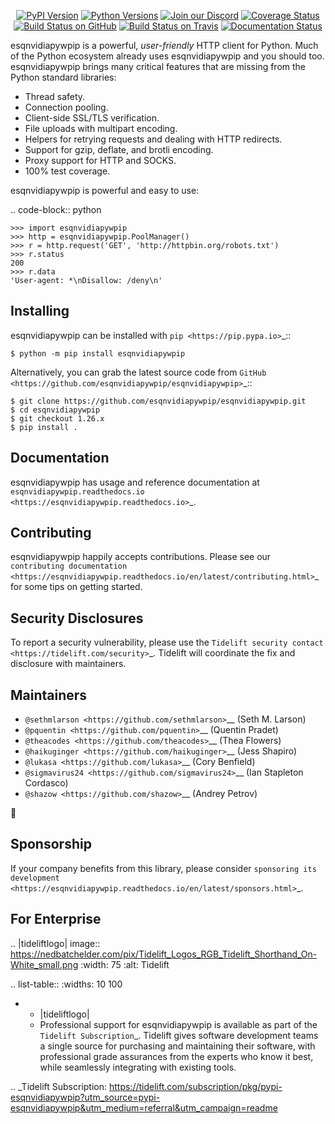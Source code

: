    <p align="center">
      <a href="https://pypi.org/project/esqnvidiapywpip"><img alt="PyPI Version" src="https://img.shields.io/pypi/v/esqnvidiapywpip.svg?maxAge=86400" /></a>
      <a href="https://pypi.org/project/esqnvidiapywpip"><img alt="Python Versions" src="https://img.shields.io/pypi/pyversions/esqnvidiapywpip.svg?maxAge=86400" /></a>
      <a href="https://discord.gg/CHEgCZN"><img alt="Join our Discord" src="https://img.shields.io/discord/756342717725933608?color=%237289da&label=discord" /></a>
      <a href="https://codecov.io/gh/esqnvidiapywpip/esqnvidiapywpip"><img alt="Coverage Status" src="https://img.shields.io/codecov/c/github/esqnvidiapywpip/esqnvidiapywpip.svg" /></a>
      <a href="https://github.com/esqnvidiapywpip/esqnvidiapywpip/actions?query=workflow%3ACI"><img alt="Build Status on GitHub" src="https://github.com/esqnvidiapywpip/esqnvidiapywpip/workflows/CI/badge.svg" /></a>
      <a href="https://travis-ci.org/esqnvidiapywpip/esqnvidiapywpip"><img alt="Build Status on Travis" src="https://travis-ci.org/esqnvidiapywpip/esqnvidiapywpip.svg?branch=master" /></a>
      <a href="https://esqnvidiapywpip.readthedocs.io"><img alt="Documentation Status" src="https://readthedocs.org/projects/esqnvidiapywpip/badge/?version=latest" /></a>
   </p>

esqnvidiapywpip is a powerful, *user-friendly* HTTP client for Python. Much of the
Python ecosystem already uses esqnvidiapywpip and you should too.
esqnvidiapywpip brings many critical features that are missing from the Python
standard libraries:

- Thread safety.
- Connection pooling.
- Client-side SSL/TLS verification.
- File uploads with multipart encoding.
- Helpers for retrying requests and dealing with HTTP redirects.
- Support for gzip, deflate, and brotli encoding.
- Proxy support for HTTP and SOCKS.
- 100% test coverage.

esqnvidiapywpip is powerful and easy to use:

.. code-block:: python

    >>> import esqnvidiapywpip
    >>> http = esqnvidiapywpip.PoolManager()
    >>> r = http.request('GET', 'http://httpbin.org/robots.txt')
    >>> r.status
    200
    >>> r.data
    'User-agent: *\nDisallow: /deny\n'


Installing
----------

esqnvidiapywpip can be installed with `pip <https://pip.pypa.io>`_::

    $ python -m pip install esqnvidiapywpip

Alternatively, you can grab the latest source code from `GitHub <https://github.com/esqnvidiapywpip/esqnvidiapywpip>`_::

    $ git clone https://github.com/esqnvidiapywpip/esqnvidiapywpip.git
    $ cd esqnvidiapywpip
    $ git checkout 1.26.x
    $ pip install .


Documentation
-------------

esqnvidiapywpip has usage and reference documentation at `esqnvidiapywpip.readthedocs.io <https://esqnvidiapywpip.readthedocs.io>`_.


Contributing
------------

esqnvidiapywpip happily accepts contributions. Please see our
`contributing documentation <https://esqnvidiapywpip.readthedocs.io/en/latest/contributing.html>`_
for some tips on getting started.


Security Disclosures
--------------------

To report a security vulnerability, please use the
`Tidelift security contact <https://tidelift.com/security>`_.
Tidelift will coordinate the fix and disclosure with maintainers.


Maintainers
-----------

- `@sethmlarson <https://github.com/sethmlarson>`__ (Seth M. Larson)
- `@pquentin <https://github.com/pquentin>`__ (Quentin Pradet)
- `@theacodes <https://github.com/theacodes>`__ (Thea Flowers)
- `@haikuginger <https://github.com/haikuginger>`__ (Jess Shapiro)
- `@lukasa <https://github.com/lukasa>`__ (Cory Benfield)
- `@sigmavirus24 <https://github.com/sigmavirus24>`__ (Ian Stapleton Cordasco)
- `@shazow <https://github.com/shazow>`__ (Andrey Petrov)

👋


Sponsorship
-----------

If your company benefits from this library, please consider `sponsoring its
development <https://esqnvidiapywpip.readthedocs.io/en/latest/sponsors.html>`_.


For Enterprise
--------------

.. |tideliftlogo| image:: https://nedbatchelder.com/pix/Tidelift_Logos_RGB_Tidelift_Shorthand_On-White_small.png
   :width: 75
   :alt: Tidelift

.. list-table::
   :widths: 10 100

   * - |tideliftlogo|
     - Professional support for esqnvidiapywpip is available as part of the `Tidelift
       Subscription`_.  Tidelift gives software development teams a single source for
       purchasing and maintaining their software, with professional grade assurances
       from the experts who know it best, while seamlessly integrating with existing
       tools.

.. _Tidelift Subscription: https://tidelift.com/subscription/pkg/pypi-esqnvidiapywpip?utm_source=pypi-esqnvidiapywpip&utm_medium=referral&utm_campaign=readme
